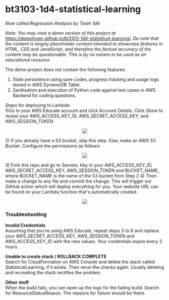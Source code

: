 # bt3103-1d4-statistical-learning
*Now called Regression Analysis by Team 1d4*

_Note: You may view a demo version of this project at https://danielnyan.github.io/bt3103-1d4-statistical-learning/. Do note that the content is largely placeholder content intended to showcase features in HTML, CSS and JavaScript, and therefore the factual accuracy of the content may be questionable. This is by no means to be used as an educational resource._

The demo project does not contain the following features:  
1. State persistence using save codes, progress tracking and usage logs stored in AWS DynamoDB Table.  
2. Sanitisation and execution of Python code against test cases in AWS Backend for coding questions.  

Steps for deploying to Lambda:  
1)Go to your AWS Educate account and click Account Details. Click Show 
to reveal your AWS_ACCESS_KEY_ID, AWS_SECRET_ACCESS_KEY, and AWS_SESSION_TOKEN
<p align="center">
  <img src="./img/lambda_image3.png">
</p>
2) If you already have a S3 bucket, skip this step. Else, make an AWS S3 
Bucket. Configure the permissions as follows:
<p align="center">
  <img src="./img/lambda_image10.png">
</p>
3) Fork this repo and go to Secrets. Key in your AWS_ACCESS_KEY_ID, AWS_SECRET_ACCESS_KEY, AWS_SESSION_TOKEN and BUCKET_NAME, where 
BUCKET_NAME is the name of the S3 bucket from Step 2
4) Then make a change to any file and commit the change. This will trigger 
our GitHub action which will deploy everything for you. Your website URL 
can be found on your Lambda function that's automatically created.
<p align="center">
  <img src="./img/lambda_image14.png">
</p>

### Troubleshooting
**Invalid Credentials**  
Assuming that you're using AWS Educate, repeat steps 3 to 8 and replace your AWS_SECRET_ACCESS_KEY, 
AWS_SESSION_TOKEN and AWS_ACCESS_KEY_ID with the new values. Your credentials expire every 3 hours.

**Unable to create stack / ROLLBACK COMPLETE**  
Search for CloudFormation on AWS Console and delete the stack called StatisticalLearning, if it exists. 
Then rerun the checks again. Usually deleting and recreating the stack rectifies the problem.

**Other stuff**  
When the build fails, you can open up the logs for the failing build. 
Search for ResourceStatusReason. The reasons for failure should be there. 
